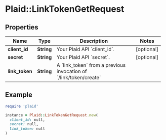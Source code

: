 # Plaid::LinkTokenGetRequest

## Properties

| Name | Type | Description | Notes |
| ---- | ---- | ----------- | ----- |
| **client_id** | **String** | Your Plaid API &#x60;client_id&#x60;. | [optional] |
| **secret** | **String** | Your Plaid API &#x60;secret&#x60;. | [optional] |
| **link_token** | **String** | A &#x60;link_token&#x60; from a previous invocation of &#x60;/link/token/create&#x60; |  |

## Example

```ruby
require 'plaid'

instance = Plaid::LinkTokenGetRequest.new(
  client_id: null,
  secret: null,
  link_token: null
)
```

